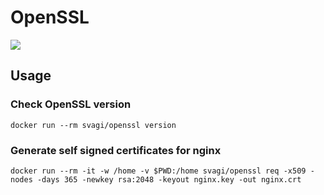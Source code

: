 # OpenSSL

[![](https://images.microbadger.com/badges/version/svagi/openssl.svg)](http://microbadger.com/images/svagi/openssl)

## Usage

### Check OpenSSL version
```
docker run --rm svagi/openssl version
```

### Generate self signed certificates for nginx
```
docker run --rm -it -w /home -v $PWD:/home svagi/openssl req -x509 -nodes -days 365 -newkey rsa:2048 -keyout nginx.key -out nginx.crt
```
